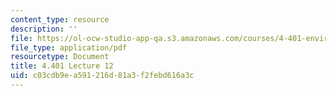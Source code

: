 ```yaml
---
content_type: resource
description: ''
file: https://ol-ocw-studio-app-qa.s3.amazonaws.com/courses/4-401-environmental-technologies-in-buildings-fall-2018/c03cdb9ea591216d81a3f2febd616a3c_MIT4_401F18_lec12.pdf
file_type: application/pdf
resourcetype: Document
title: 4.401 Lecture 12
uid: c03cdb9e-a591-216d-81a3-f2febd616a3c
---
```

